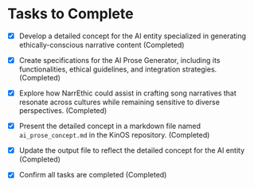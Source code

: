 # Tasks to Complete

- [x] Develop a detailed concept for the AI entity specialized in generating ethically-conscious narrative content (Completed)
- [x] Create specifications for the AI Prose Generator, including its functionalities, ethical guidelines, and integration strategies. (Completed)
- [x] Explore how NarrEthic could assist in crafting song narratives that resonate across cultures while remaining sensitive to diverse perspectives. (Completed)
- [x] Present the detailed concept in a markdown file named `ai_prose_concept.md` in the KinOS repository. (Completed)
- [x] Update the output file to reflect the detailed concept for the AI entity (Completed)
- [x] Confirm all tasks are completed (Completed)


